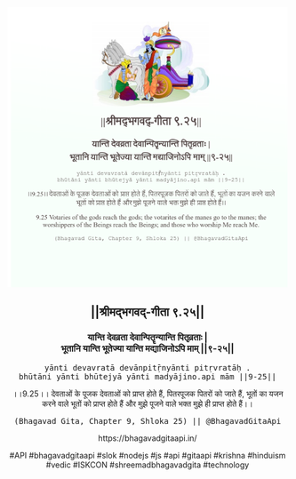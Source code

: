 <img src="../../asset/BG_9_25.png"/>
<center><h2>||श्रीमद्‍भगवद्‍-गीता ९.२५||</h2>
<h3>यान्ति देवव्रता देवान्पितॄन्यान्ति पितृव्रताः |<br/>भूतानि यान्ति भूतेज्या यान्ति मद्याजिनोऽपि माम् ||९-२५||</h3>
<pre>yānti devavratā devānpitṝnyānti pitṛvratāḥ .<br/>bhūtāni yānti bhūtejyā yānti madyājino.api mām ||9-25||</pre>
<p>।।9.25।। देवताओं के पूजक देवताओं को प्राप्त होते हैं, पितरपूजक पितरों को जाते हैं, भूतों का यजन करने वाले भूतों को प्राप्त होते हैं और मुझे पूजने वाले भक्त मुझे ही प्राप्त होते हैं।।</p>
<pre>(Bhagavad Gita, Chapter 9, Shloka 25) || @BhagavadGitaApi</pre><p>https://bhagavadgitaapi.in/</p><p>#API #bhagavadgitaapi #slok #nodejs #js #api #gitaapi #krishna #hinduism #vedic #ISKCON #shreemadbhagavadgita #technology</p></center>